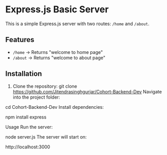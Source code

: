 # Express.js Basic Server

This is a simple Express.js server with two routes: `/home` and `/about`.

## Features
- `/home` → Returns "welcome to home page"
- `/about` → Returns "welcome to about page"

## Installation

1. Clone the repository:
   git clone https://github.com/Jitendrasinghgurjar/Cohort-Backend-Dev
Navigate into the project folder:

cd Cohort-Backend-Dev
Install dependencies:

npm install express

Usage
Run the server:


node server.js
The server will start on:

http://localhost:3000